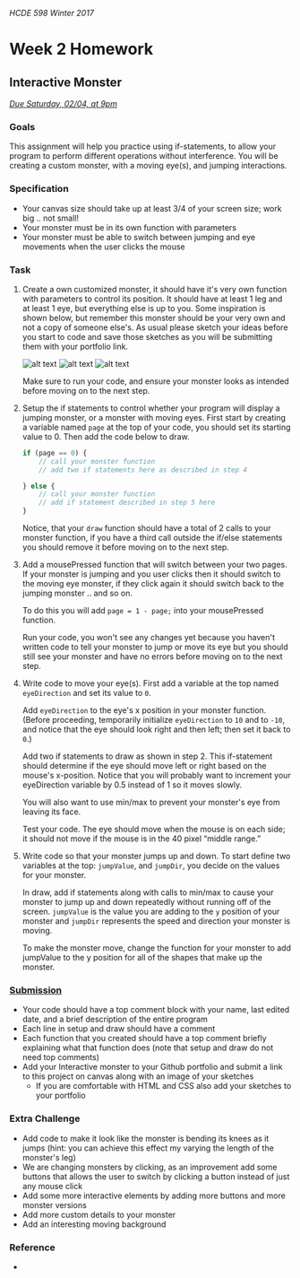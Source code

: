 _HCDE 598 Winter 2017_
# Week 2 Homework

## Interactive Monster
_[Due Saturday, 02/04, at 9pm]()_

### Goals
This assignment will help you practice using if-statements, to allow your program to perform different operations without interference. You will be creating a custom monster, with a moving eye(s), and jumping interactions. 

### Specification
* Your canvas size should take up at least 3/4 of your screen size; work big .. not small!
* Your monster must be in its own function with parameters
* Your monster must be able to switch between jumping and eye movements when the user clicks the mouse

### Task
1. Create a own customized monster, it should have it's very own function with parameters to control its position. It should have at least 1 leg and at least 1 eye, but everything else is up to you. Some inspiration is shown below, but remember this monster should be your very own and not a copy of someone else's. As usual please sketch your ideas before you start to code and save those sketches as you will be submitting them with your portfolio link.

	![alt text][robot]
	![alt text][monster-1]
	![alt text][monster-2]

	Make sure to run your code, and ensure your monster looks as intended before moving on to the next step.

1. Setup the if statements to control whether your program will display a jumping monster, or a monster with moving eyes. First start by creating a variable named `page` at the top of your code, you should set its starting value to 0. Then add the code below to draw.

	```javascript
	if (page == 0) {
		// call your monster function
		// add two if statements here as described in step 4

	} else {
		// call your monster function
		// add if statement described in step 5 here
	}
	```

	Notice, that your `draw` function should have a total of 2 calls to your monster function, if you have a third call outside the if/else statements you should remove it before moving on to the next step.

1. Add a mousePressed function that will switch between your two pages. If your monster is jumping and you user clicks then it should switch to the moving eye monster, if they click again it should switch back to the jumping monster .. and so on.

	To do this you will add `page = 1 - page;` into your mousePressed function.

	Run your code, you won't see any changes yet because you haven't written code to tell your monster to jump or move its eye but you should still see your monster and have no errors before moving on to the next step.

1. Write code to move your eye(s). First add a variable at the top named `eyeDirection` and set its value to `0`. 

	Add `eyeDirection` to the eye's x position in your monster function. (Before proceeding, temporarily initialize `eyeDirection` to `10` and to `-10`, and notice that the eye should look right and then left; then set it back to `0`.)

	Add two if statements to draw as shown in step 2. This if-statement should determine if the eye should move left or right based on the mouse's x-position. Notice that you will probably want to increment your eyeDirection variable by 0.5 instead of 1 so it moves slowly.

	You will also want to use min/max to prevent your monster's eye from leaving its face.

	Test your code. The eye should move when the mouse is on each side; it should not move if the mouse is in the 40 pixel “middle range.” 

1. Write code so that your monster jumps up and down. To start define two variables at the top: `jumpValue`, and `jumpDir`, you decide on the values for your monster.

	In draw, add if statements along with calls to min/max to cause your monster to jump up and down repeatedly without running off of the screen. `jumpValue` is the value you are adding to the `y` position of your monster and `jumpDir` represents the speed and direction your monster is moving.

	To make the monster move, change the function for your monster to add jumpValue to the y position for all of the shapes that make up the monster. 

### [Submission](https://canvas.uw.edu/courses/1099807/assignments/3586665)
* Your code should have a top comment block with your name, last edited date, and a brief description of the entire program
* Each line in setup and draw should have a comment
* Each function that you created should have a top comment briefly explaining what that function does (note that setup and draw do not need top comments)
* Add your Interactive monster to your Github portfolio and submit a link to this project on canvas along with an image of your sketches
	* If you are comfortable with HTML and CSS also add your sketches to your portfolio

### Extra Challenge
* Add code to make it look like the monster is bending its knees as it jumps (hint: you can achieve this effect my varying the length of the monster's leg)
* We are changing monsters by clicking, as an improvement add some buttons that allows the user to switch by clicking a button instead of just any mouse click
* Add some more interactive elements by adding more buttons and more monster versions
* Add more custom details to your monster
* Add an interesting moving background

### Reference
*

[robot]: https://github.com/susanev/uw-hcde-creative-computing/blob/master/lessons/week3/homework/images/robot.png "Robot"

[monster-1]: https://github.com/susanev/uw-hcde-creative-computing/blob/master/lessons/week3/homework/images/monster_1.png "Monster Example 1"

[monster-2]: https://github.com/susanev/uw-hcde-creative-computing/blob/master/lessons/week3/homework/images/monster_2.png "Monster Example 2"
